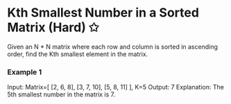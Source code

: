 # Kth Smallest Number in a Sorted Matrix (Hard) ✩

Given an N * N matrix where each row and column is sorted in ascending order, 
find the Kth smallest element in the matrix.

### Example 1
Input: Matrix=[
    [2, 6, 8], 
    [3, 7, 10],
    [5, 8, 11]
  ], 
  K=5
Output: 7
Explanation: The 5th smallest number in the matrix is 7.

